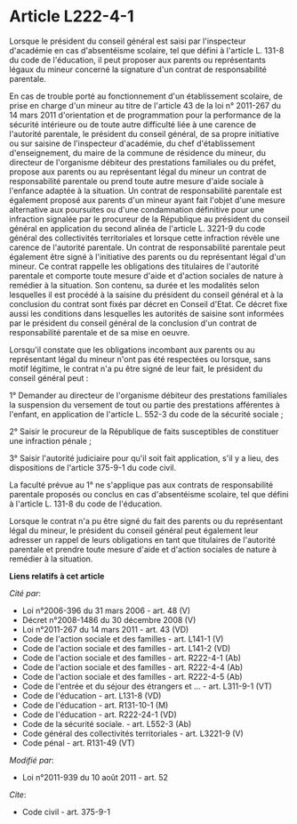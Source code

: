 # Article L222-4-1

Lorsque le président du conseil général est saisi par l'inspecteur d'académie en cas d'absentéisme scolaire, tel que défini à
l'article L. 131-8 du code de l'éducation, il peut proposer aux parents ou représentants légaux du mineur concerné la
signature d'un contrat de responsabilité parentale. 

En cas de trouble porté au fonctionnement d'un établissement scolaire, de prise en charge d'un mineur au titre de l'article
43 de la loi n° 2011-267 du 14 mars 2011 d'orientation et de programmation pour la performance de la sécurité intérieure ou
de toute autre difficulté liée à une carence de l'autorité parentale, le président du conseil général, de sa propre
initiative ou sur saisine de l'inspecteur d'académie, du chef d'établissement d'enseignement, du maire de la commune de
résidence du mineur, du directeur de l'organisme débiteur des prestations familiales ou du préfet, propose aux parents ou au
représentant légal du mineur un contrat de responsabilité parentale ou prend toute autre mesure d'aide sociale à l'enfance
adaptée à la situation. Un contrat de responsabilité parentale est également proposé aux parents d'un mineur  ayant fait
l'objet d'une mesure alternative aux poursuites ou d'une condamnation définitive pour une infraction signalée par le
procureur de la République au président du conseil général en application du second alinéa de l'article L. 3221-9 du code
général des collectivités territoriales et lorsque cette infraction révèle une carence de l'autorité parentale. Un contrat de
responsabilité parentale peut également être signé à l'initiative des parents ou du représentant légal d'un mineur. Ce
contrat rappelle les obligations des titulaires de l'autorité parentale et comporte toute mesure d'aide et d'action sociales
de nature à remédier à la situation. Son contenu, sa durée et les modalités selon lesquelles il est procédé à la saisine du
président du conseil général et à la conclusion du contrat sont fixés par décret en Conseil d'Etat. Ce décret fixe aussi les
conditions dans lesquelles les autorités de saisine sont informées par le président du conseil général de la conclusion d'un
contrat de responsabilité parentale et de sa mise en oeuvre. 

Lorsqu'il constate que les obligations incombant aux parents ou au représentant légal du mineur n'ont pas été respectées ou
lorsque, sans motif légitime, le contrat n'a pu être signé de leur fait, le président du conseil général peut : 

1° Demander au directeur de l'organisme débiteur des prestations familiales la suspension du versement de tout ou partie des
prestations afférentes à l'enfant, en application de l'article L. 552-3 du code de la sécurité sociale ; 

2° Saisir le procureur de la République de faits susceptibles de constituer une infraction pénale ; 

3° Saisir l'autorité judiciaire pour qu'il soit fait application, s'il y a lieu, des dispositions de l'article 375-9-1 du
code civil. 

La faculté prévue au 1° ne s'applique pas aux contrats de responsabilité parentale proposés ou conclus en cas d'absentéisme
scolaire, tel que défini à l'article L. 131-8 du code de l'éducation. 

Lorsque le contrat n'a pu être signé du fait des parents ou du représentant légal du mineur, le président du conseil général
peut également leur adresser un rappel de leurs obligations en tant que titulaires de l'autorité parentale et prendre toute
mesure d'aide et d'action sociales de nature à remédier à la situation.

**Liens relatifs à cet article**

_Cité par_:

  - Loi n°2006-396 du 31 mars 2006 - art. 48 (V)
  - Décret n°2008-1486 du 30 décembre 2008 (V)
  - Loi n°2011-267 du 14 mars 2011 - art. 43 (VD)
  - Code de l'action sociale et des familles - art. L141-1 (V)
  - Code de l'action sociale et des familles - art. L141-2 (VD)
  - Code de l'action sociale et des familles - art. R222-4-1 (Ab)
  - Code de l'action sociale et des familles - art. R222-4-4 (Ab)
  - Code de l'action sociale et des familles - art. R222-4-5 (Ab)
  - Code de l'entrée et du séjour des étrangers et ... - art. L311-9-1 (VT)
  - Code de l'éducation - art. L131-8 (VD)
  - Code de l'éducation - art. R131-10-1 (M)
  - Code de l'éducation - art. R222-24-1 (VD)
  - Code de la sécurité sociale. - art. L552-3 (Ab)
  - Code général des collectivités territoriales - art. L3221-9 (V)
  - Code pénal - art. R131-49 (VT)

_Modifié par_:

  - Loi n°2011-939 du 10 août 2011 - art. 52

_Cite_:

  - Code civil - art. 375-9-1
